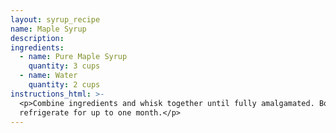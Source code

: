 ```yaml
---
layout: syrup_recipe
name: Maple Syrup
description:
ingredients:
  - name: Pure Maple Syrup
    quantity: 3 cups
  - name: Water
    quantity: 2 cups
instructions_html: >-
  <p>Combine ingredients and whisk together until fully amalgamated. Bottle and
  refrigerate for up to one month.</p>
---
```



